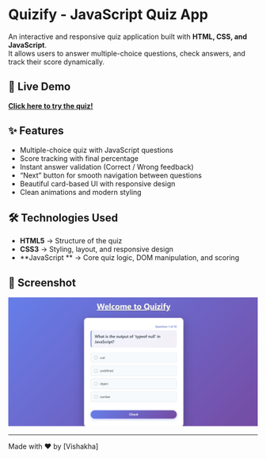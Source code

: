 # Quizify - JavaScript Quiz App

An interactive and responsive quiz application built with **HTML, CSS, and JavaScript**.  
It allows users to answer multiple-choice questions, check answers, and track their score dynamically.

## 🚀 Live Demo
**[Click here to try the quiz!](https://quizify-navy.vercel.app/)**

## ✨ Features
- Multiple-choice quiz with JavaScript questions  
- Score tracking with final percentage  
- Instant answer validation (Correct / Wrong feedback)  
- “Next” button for smooth navigation between questions  
- Beautiful card-based UI with responsive design  
- Clean animations and modern styling  

## 🛠️ Technologies Used
- **HTML5** → Structure of the quiz  
- **CSS3** → Styling, layout, and responsive design  
- **JavaScript ** → Core quiz logic, DOM manipulation, and scoring  

## 📸 Screenshot
![Quizify Screenshot](screenshot.jpg)


---

Made with ❤️ by [Vishakha]

